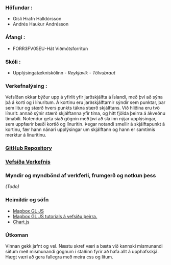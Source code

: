 ### Höfundar :
* Gísli Hrafn Halldórsson
* Andrés Haukur Andrésson

### Áfangi :
* FORR3FV05EU-Hát Viðmótsforritun

### Skóli :
* Upplýsingatækniskólinn - *Reykjavík* - *Tölvubraut*

### Verkefnalýsing :
Vefsíðan okkar býður upp á yfirlit yfir jarðskjálfta á Íslandi, með því að sýna þá á korti og í línuritum. Á kortinu eru jarðskjálftarnir sýndir sem punktar, þar sem litur og stærð hvers punkts tákna stærð skjálftans. Við hliðina eru tvö línurit: annað sýnir stærð skjálftanna yfir tíma, og hitt fjölda þeirra á ákveðnu tímabili. Notendur geta síað gögnin með því að slá inn nýjar upplýsingar, sem uppfærir bæði kortið og línuritin. Þegar notandi smellir á skjálftapunkt á kortinu, fær hann nánari upplýsingar um skjálftann og hann er samtímis merktur á línuritinu.

### [GitHub Repository](https://github.com/AndresHaukur/Verkefni-5-FORR3)

### [Vefsíða Verkefnis](https://andreshaukur.github.io/Verkefni-5-FORR3/)


### Myndir og myndbönd af verkferli, frumgerð og notkun þess
*(Todo)*

### Heimildir og söfn
* [Mapbox GL JS](https://docs.mapbox.com/mapbox-gl-js/)
* [Mapbox GL JS tutorials á vefsíðu þeirra.](https://docs.mapbox.com/mapbox-gl-js/guides/)
* [Chart.js](https://www.chartjs.org/)

### Útkoman
Vinnan gekk jafnt og vel. Næstu skref væri a bæta við kannski mismunandi síðum með mismunandi gögnum í staðinn fyrir að hafa allt á upphafsskjá. Hægt væri að gera fallegra með meira css og litum. 
